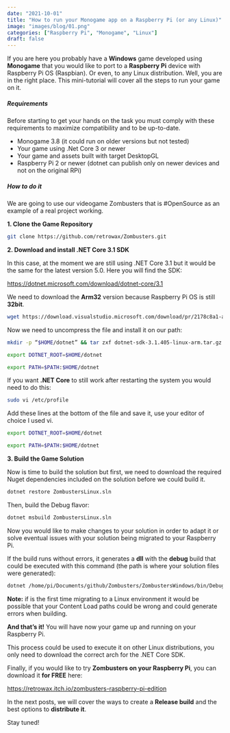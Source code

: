 ```yaml
---
date: "2021-10-01"
title: "How to run your Monogame app on a Raspberry Pi (or any Linux)"
image: "images/blog/01.png"
categories: ["Raspberry Pi", "Monogame", "Linux"]
draft: false
---
```


If you are here you probably have a **Windows** game developed using **Monogame** that you would like to port to a **Raspberry Pi** device with Raspberry Pi OS (Raspbian). Or even, to any Linux distribution. Well, you are in the right place. This mini-tutorial will cover all the steps to run your game on it.

##### Requirements
Before starting to get your hands on the task you must comply with these requirements to maximize compatibility and to be up-to-date.

* Monogame 3.8 (it could run on older versions but not tested)
* Your game using .Net Core 3 or newer
* Your game and assets built with target DesktopGL
* Raspberry Pi 2 or newer (dotnet can publish only on newer devices and not on the original RPi)

##### How to do it
We are going to use our videogame Zombusters that is #OpenSource as an example of a real project working.

**1. Clone the Game Repository**
```bash
git clone https://github.com/retrowax/Zombusters.git
```

**2. Download and install .NET Core 3.1 SDK**

In this case, at the moment we are still using .NET Core 3.1 but it would be the same for the latest version 5.0. Here you will find the SDK:

https://dotnet.microsoft.com/download/dotnet-core/3.1

We need to download the **Arm32** version because Raspberry Pi OS is still **32bit**.

```bash
wget https://download.visualstudio.microsoft.com/download/pr/2178c8a1-ad48-4e51-9ddd-4e3ab64d1f0e/68746abefadf62be43ca525653c915a1/dotnet-sdk-3.1.405-linux-arm.tar.gz
```

Now we need to uncompress the file and install it on our path:

```bash
mkdir -p “$HOME/dotnet” && tar zxf dotnet-sdk-3.1.405-linux-arm.tar.gz -C “$HOME/dotnet”

export DOTNET_ROOT=$HOME/dotnet

export PATH=$PATH:$HOME/dotnet
```

If you want **.NET Core** to still work after restarting the system you would need to do this:

```bash
sudo vi /etc/profile
```

Add these lines at the bottom of the file and save it, use your editor of choice I used vi.

```bash
export DOTNET_ROOT=$HOME/dotnet

export PATH=$PATH:$HOME/dotnet
```

**3. Build the Game Solution**

Now is time to build the solution but first, we need to download the required Nuget dependencies included on the solution before we could build it.

```bash
dotnet restore ZombustersLinux.sln
```

Then, build the Debug flavor:

```bash
dotnet msbuild ZombustersLinux.sln
```

Now you would like to make changes to your solution in order to adapt it or solve eventual issues with your solution being migrated to your Raspberry Pi.

If the build runs without errors, it generates a **dll** with the **debug** build that could be executed with this command (the path is where your solution files were generated):

```bash
dotnet /home/pi/Documents/github/Zombusters/ZombustersWindows/bin/Debug/netcoreapp3.1/ZombustersLinux.dll
```

**Note:** if is the first time migrating to a Linux environment it would be possible that your Content Load paths could be wrong and could generate errors when building.

**And that’s it!** You will have now your game up and running on your Raspberry Pi.

This process could be used to execute it on other Linux distributions, you only need to download the correct arch for the .NET Core SDK.

Finally, if you would like to try **Zombusters on your Raspberry Pi**, you can download it **for FREE** here:

https://retrowax.itch.io/zombusters-raspberry-pi-edition

In the next posts, we will cover the ways to create a **Release build** and the best options to **distribute it**.

Stay tuned!